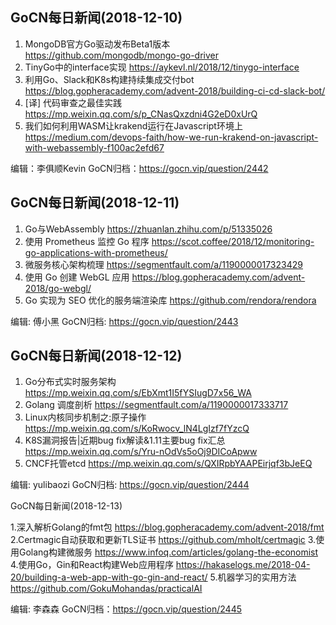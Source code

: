 ## GoCN每日新闻(2018-12-10)

1. MongoDB官方Go驱动发布Beta1版本 https://github.com/mongodb/mongo-go-driver
2. TinyGo中的interface实现 https://aykevl.nl/2018/12/tinygo-interface
3. 利用Go、Slack和K8s构建持续集成交付bot https://blog.gopheracademy.com/advent-2018/building-ci-cd-slack-bot/
4. [译] 代码审查之最佳实践 https://mp.weixin.qq.com/s/p_CNasQxzdni4G2eD0xUrQ
5. 我们如何利用WASM让krakend运行在Javascript环境上 https://medium.com/devops-faith/how-we-run-krakend-on-javascript-with-webassembly-f100ac2efd67

编辑：李俱顺Kevin
GoCN归档：https://gocn.vip/question/2442

## GoCN每日新闻(2018-12-11)

1. Go与WebAssembly https://zhuanlan.zhihu.com/p/51335026
2. 使用 Prometheus 监控 Go 程序 https://scot.coffee/2018/12/monitoring-go-applications-with-prometheus/
3. 微服务核心架构梳理 https://segmentfault.com/a/1190000017323429
4. 使用 Go 创建 WebGL 应用 https://blog.gopheracademy.com/advent-2018/go-webgl/
5. Go 实现为 SEO 优化的服务端渲染库 https://github.com/rendora/rendora

编辑: 傅小黑
GoCN归档: https://gocn.vip/question/2443

## GoCN每日新闻(2018-12-12)

1. Go分布式实时服务架构 https://mp.weixin.qq.com/s/EbXmt1I5fYSIugD7x56_WA
2. Golang 调度剖析 https://segmentfault.com/a/1190000017333717
3. Linux内核同步机制之:原子操作 https://mp.weixin.qq.com/s/KoRwocv_lN4LgIzf7fYzcQ
4. K8S漏洞报告|近期bug fix解读&1.11主要bug fix汇总 https://mp.weixin.qq.com/s/Yru-nOdVs5oOj9DICoApww
5. CNCF托管etcd https://mp.weixin.qq.com/s/QXIRpbYAAPEirjqf3bJeEQ

编辑: yulibaozi
GoCN归档: https://gocn.vip/question/2444

GoCN每日新闻(2018-12-13)

1.深入解析Golang的fmt包 https://blog.gopheracademy.com/advent-2018/fmt
2.Certmagic自动获取和更新TLS证书 https://github.com/mholt/certmagic
3.使用Golang构建微服务 https://www.infoq.com/articles/golang-the-economist
4.使用Go，Gin和React构建Web应用程序 https://hakaselogs.me/2018-04-20/building-a-web-app-with-go-gin-and-react/
5.机器学习的实用方法 https://github.com/GokuMohandas/practicalAI

编辑: 李森森
GoCN归档：https://gocn.vip/question/2445
